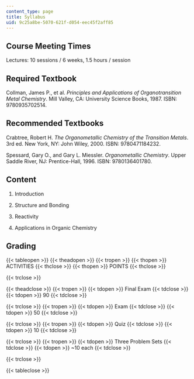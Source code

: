 ```yaml
---
content_type: page
title: Syllabus
uid: 9c25a8be-5070-621f-d054-eec45f2aff85
---
```


Course Meeting Times
--------------------

Lectures: 10 sessions / 6 weeks, 1.5 hours / session

Required Textbook
-----------------

Collman, James P., et al. _Principles and Applications of Organotransition Metal Chemistry_. Mill Valley, CA: University Science Books, 1987. ISBN: 9780935702514.

Recommended Textbooks
---------------------

Crabtree, Robert H. _The Organometallic Chemistry of the Transition Metals_. 3rd ed. New York, NY: John Wiley, 2000. ISBN: 9780471184232.

Spessard, Gary O., and Gary L. Miessler. _Organometallic Chemistry_. Upper Saddle River, NJ: Prentice-Hall, 1996. ISBN: 9780136401780.

Content
-------

1.  Introduction  
    
2.  Structure and Bonding  
    
3.  Reactivity  
    
4.  Applications in Organic Chemistry

Grading
-------

{{< tableopen >}}
{{< theadopen >}}
{{< tropen >}}
{{< thopen >}}
ACTIVITIES
{{< thclose >}}
{{< thopen >}}
POINTS
{{< thclose >}}

{{< trclose >}}

{{< theadclose >}}
{{< tropen >}}
{{< tdopen >}}
Final Exam
{{< tdclose >}}
{{< tdopen >}}
90
{{< tdclose >}}

{{< trclose >}}
{{< tropen >}}
{{< tdopen >}}
Exam
{{< tdclose >}}
{{< tdopen >}}
50
{{< tdclose >}}

{{< trclose >}}
{{< tropen >}}
{{< tdopen >}}
Quiz
{{< tdclose >}}
{{< tdopen >}}
10
{{< tdclose >}}

{{< trclose >}}
{{< tropen >}}
{{< tdopen >}}
Three Problem Sets
{{< tdclose >}}
{{< tdopen >}}
~10 each
{{< tdclose >}}

{{< trclose >}}

{{< tableclose >}}